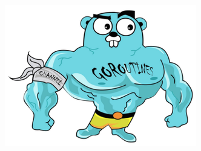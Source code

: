 [![Gopher coding](https://github.com/YohanAlexander/yohanalexander/raw/main/gopher-bodybuilder.png)](https://yohanalexander.github.io/)
